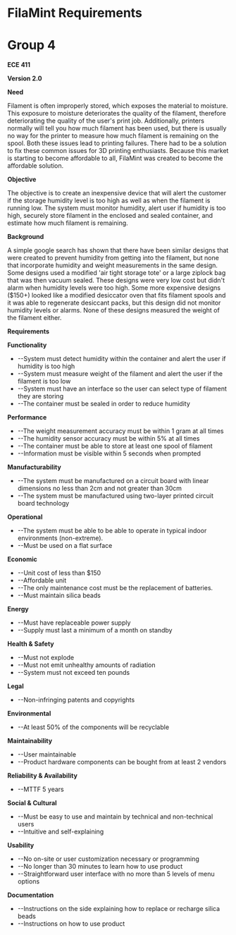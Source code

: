 # FilaMint Requirements

# Group 4

**ECE 411**

**Version 2.0**



**Need**

Filament is often improperly stored, which exposes the material to moisture. This exposure to moisture deteriorates the quality of the filament, therefore deteriorating the quality of the user&#39;s print job. Additionally, printers normally will tell you how much filament has been used, but there is usually no way for the printer to measure how much filament is remaining on the spool. Both these issues lead to printing failures. There had to be a solution to fix these common issues for 3D printing enthusiasts. Because this market is starting to become affordable to all, FilaMint was created to become the affordable solution.

**Objective**

The objective is to create an inexpensive device that will alert the customer if the storage humidity level is too high as well as when the filament is running low. The system must monitor humidity, alert user if humidity is too high, securely store filament in the enclosed and sealed container, and estimate how much filament is remaining.

**Background**

A simple google search has shown that there have been similar designs that were created to prevent humidity from getting into the filament, but none that incorporate humidity and weight measurements in the same design. Some designs used a modified &#39;air tight storage tote&#39; or a  large ziplock bag that was then vacuum sealed. These designs were very low cost but didn&#39;t alarm when humidity levels were too high. Some more expensive designs ($150+) looked like a modified desiccator oven that fits filament spools and it was able to regenerate desiccant packs, but this design did not monitor humidity levels or alarms.  None of these designs measured the weight of the filament either.

**Requirements**

**Functionality**

- --System must detect humidity within the container and alert the user if humidity is too high
- --System must measure weight of the filament and alert the user if the filament is too low
- --System must have an interface so the user can select type of filament they are storing
- --The container must be sealed in order to reduce humidity

**Performance**

- --The weight measurement accuracy must be within 1 gram at all times
- --The humidity sensor accuracy must be within 5% at all times
- --The container must be able to store at least one spool of filament
- --Information must be visible within 5 seconds when prompted



**Manufacturability**

- --The system must be manufactured on a circuit board with linear dimensions no less than 2cm and not greater than 30cm
- --The system must be manufactured using two-layer printed circuit board technology

**Operational**

- --The system must be able to be able to operate in typical indoor environments (non-extreme).
- --Must be used on a flat surface

**Economic**

- --Unit cost of less than $150
- --Affordable unit
- --The only maintenance cost must be the replacement of batteries.
- --Must maintain silica beads

**Energy**

- --Must have replaceable power supply
- --Supply must last a minimum of a month on standby

**Health &amp; Safety**

- --Must not explode
- --Must not emit unhealthy amounts of radiation
- --System must not exceed ten pounds

**Legal**

- --Non-infringing patents and copyrights

**Environmental**

- --At least 50% of the components will be recyclable

**Maintainability**

- --User maintainable
- --Product hardware components can be bought from at least 2 vendors

**Reliability &amp; Availability**

- --MTTF 5 years



**Social &amp; Cultural**

- --Must be easy to use and maintain by technical and non-technical users
- --Intuitive and self-explaining

**Usability**

- --No on-site or user customization necessary or programming
- --No longer than 30 minutes to learn how to use product
- --Straightforward user interface with no more than 5 levels of menu options

**Documentation**

- --Instructions on the side explaining how to replace or recharge silica beads
- --Instructions on how to use product
